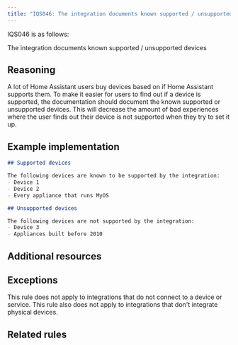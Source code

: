```yaml
---
title: "IQS046: The integration documents known supported / unsupported devices"
---
```


IQS046 is as follows:

The integration documents known supported / unsupported devices

## Reasoning

A lot of Home Assistant users buy devices based on if Home Assistant supports them.
To make it easier for users to find out if a device is supported, the documentation should document the known supported or unsupported devices.
This will decrease the amount of bad experiences where the user finds out their device is not supported when they try to set it up.

## Example implementation

```markdown
## Supported devices

The following devices are known to be supported by the integration:
- Device 1
- Device 2
- Every appliance that runs MyOS

## Unsupported devices

The following devices are not supported by the integration:
- Device 3
- Appliances built before 2010
```

## Additional resources


## Exceptions

This rule does not apply to integrations that do not connect to a device or service.
This rule also does not apply to integrations that don't integrate physical devices.

## Related rules

